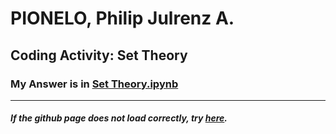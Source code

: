 # PIONELO, Philip Julrenz A.

## Coding Activity: Set Theory
### My Answer is in [Set Theory.ipynb](https://github.com/Philippians/Coding-Sets/blob/main/Set%20Theory/Set%20Theory.ipynb)
---
##### If the github page does not load correctly, try [here](https://nbviewer.jupyter.org/github/Philippians/Coding-Sets/blob/main/Set%20Theory/Set%20Theory.ipynb).
